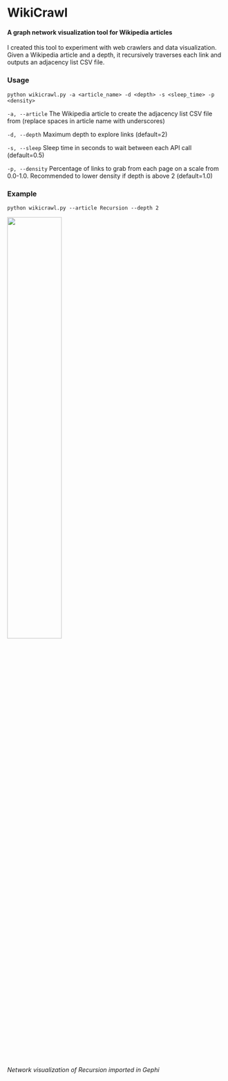 # WikiCrawl
#### A graph network visualization tool for Wikipedia articles

I created this tool to experiment with web crawlers and data visualization. Given a Wikipedia article and a depth, it recursively traverses each link and outputs an adjacency list CSV file.

### Usage

`python wikicrawl.py -a <article_name> -d <depth> -s <sleep_time> -p <density>`

`-a, --article` The Wikipedia article to create the adjacency list CSV file from (replace spaces in article name with underscores)

`-d, --depth` Maximum depth to explore links (default=2)

`-s, --sleep` Sleep time in seconds to wait between each API call (default=0.5)

`-p, --density` Percentage of links to grab from each page on a scale from 0.0-1.0. Recommended to lower density if depth is above 2 (default=1.0)

### Example
`python wikicrawl.py --article Recursion --depth 2`

<img src="https://i.imgur.com/2GfekPU.jpg" width=50% height=50%>

*Network visualization of Recursion imported in Gephi*

